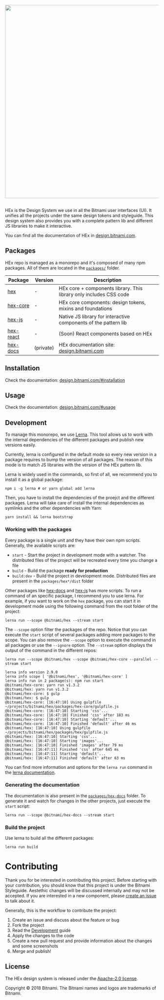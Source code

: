 <p align="center">
  <img src="https://user-images.githubusercontent.com/4056725/36491131-56b86eb6-172a-11e8-9a0f-ccca743516e3.png" width="630"/>
  <br/>
  <br/>
</p>

HEx is the Design System we use in all the Bitnami user interfaces (UI). It unifies all the projects under the same design tokens and styleguide. This design system also provides you with a complete pattern lib and different JS libraries to make it interactive.

You can find all the documentation of HEx in [design.bitnami.com](https://design.bitnami.com).

## Packages

HEx repo is managed as a monorepo and it's composed of many npm packages. All of them are located in the [`packages/`](https://github.com/bitnami/hex/tree/master/packages) folder.

| Package | Version | Description |
| --- | --- | --- |
| [hex](https://github.com/bitnami/hex/tree/master/packages/hex) | - | HEx core + components library. This library only includes CSS code |
| [hex-core](https://github.com/bitnami/hex/tree/master/packages/hex-core) | - | HEx core components: design tokens, mixins and foundations |
| [hex-js](https://github.com/bitnami/hex/tree/master/packages/hex-js) | - | Native JS library for interactive components of the pattern lib |
| [hex-react](https://github.com/bitnami/hex/tree/master/packages/hex-react) | - | (Soon) React components based on HEx |
| [hex-docs](https://github.com/bitnami/hex/tree/master/packages/hex-docs) | (private) | HEx documentation site: [design.bitnami.com](https://design.bitnami.com) |

## Installation

Check the documentation: [design.bitnami.com/#installation](https://design.bitnami.com/#installation)

## Usage

Check the documentation: [design.bitnami.com/#usage](https://design.bitnami.com/#usage)

## Development

To manage this monorepo, we use [Lerna](https://lerna.io). This tool allows us to work with the internal dependencies of the different packages and publish new versions easily.

Currently, lerna is configured in the default mode so every new version in a package requires to bump the version of all packages. The reason of this mode is to match JS libraries with the version of the HEx pattern lib.

Lerna is widely used in the commands, so first of all, we recommend you to install it as a global package:

```
npm i -g lerna # or yarn global add lerna
```

Then, you have to install the dependencies of the proejct and the different packages. Lerna will take care of install the internal dependencies as symlinks and the other dependencies with Yarn:

```
yarn install && lerna bootstrap
```

### Working with the packages

Every package is a single unit and they have their own npm scripts. Generally, the available scripts are:

* `start` - Start the project in development mode with a watcher. The distributed files of the project will be recreated every time you change a file
* `build` - Build the package **ready for production**
* `build:dev` - Build the project in development mode. Distributed files are present in the `packages/hex*/dist` folder

Other packages like [hex-docs](https://github.com/bitnami/hex/blob/master/packages/hex-docs/package.json#L7) and [hex-js](https://github.com/bitnami/hex/blob/master/packages/hex-js/package.json#L6) has more scripts. To run a command of an specific package, I recommend you to use lerna. For example, if you want to work on the `hex` package, you can start it in development mode using the following command from the root folder of the project:

```
lerna run --scope @bitnami/hex --stream start
```

The `--scope` option filter the packages of the repo. Notice that you can execute the `start` script of several packages adding more packages to the scope. You can also remove the `--scope` option to execute the command in all packages or use the `--ignore` option. The `--stream` option displays the output of the command in the different repos:

```
lerna run --scope @bitnami/hex --scope @bitnami/hex-core --parallel --stream start
```

```log
lerna info version 2.9.0
lerna info scope [ '@bitnami/hex', '@bitnami/hex-core' ]
lerna info run in 2 package(s): npm run start
@bitnami/hex-core: yarn run v1.3.2
@bitnami/hex: yarn run v1.3.2
@bitnami/hex-core: $ gulp
@bitnami/hex: $ gulp
@bitnami/hex-core: [16:47:10] Using gulpfile ~/projects/bitnami/hex/packages/hex-core/gulpfile.js
@bitnami/hex-core: [16:47:10] Starting 'css'...
@bitnami/hex-core: [16:47:10] Finished 'css' after 183 ms
@bitnami/hex-core: [16:47:10] Starting 'default'...
@bitnami/hex-core: [16:47:10] Finished 'default' after 46 ms
@bitnami/hex: [16:47:10] Using gulpfile ~/projects/bitnami/hex/packages/hex/gulpfile.js
@bitnami/hex: [16:47:10] Starting 'css'...
@bitnami/hex: [16:47:10] Starting 'images'...
@bitnami/hex: [16:47:10] Finished 'images' after 79 ms
@bitnami/hex: [16:47:11] Finished 'css' after 645 ms
@bitnami/hex: [16:47:11] Starting 'default'...
@bitnami/hex: [16:47:11] Finished 'default' after 63 ms
```

You can find more information and options for the `lerna run` command in the [lerna documentation](https://github.com/lerna/lerna#run).

### Generating the documentation

The documentation is also present in the [`packages/hex-docs`](https://github.com/bitnami/hex/tree/master/packages/hex-docs) folder. To generate it and watch for changes in the other projects, just execute the `start` script:

```
lerna run --scope @bitnami/hex-docs --stream start
```

### Build the project

Use lerna to build all the different packages:

```
lerna run build
```

# Contributing

Thank you for be interested in contributing this project. Before starting with your contribution, you should know that this project is under the Bitnami Styleguide. Aestethic changes will be discussed internally and may not be accepted. If you are interested in a new component, please [create an issue](https://github.com/bitnami/hex/issues/new) to talk about it.

Generally, this is the workflow to contribute the project:

1. Create an issue and discuss about the feature or bug
2. Fork the project
3. Read the [Development](#development) guide
4. Apply the changes to the code
5. Create a new pull request and provide information about the changes and some screenshots
6. Merge and publish!

## License

The HEx design system is released under the [Apache-2.0 license](https://github.com/bitnami/hex/tree/master/LICENSE).

Copyright © 2018 Bitnami. The Bitnami names and logos are trademarks of Bitnami.
